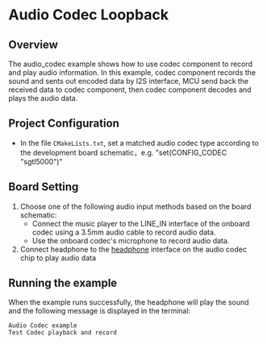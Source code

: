 # Audio Codec Loopback

## Overview

The audio_codec example shows how to use codec component to record and play audio information.
In this example, codec component records the sound and sents out encoded data by I2S interface,
MCU send back the received data to codec component, then codec component decodes and plays the audio data.

## Project Configuration

- In the file `CMakeLists.txt`, set a matched audio codec type according to the development board schematic，e.g. "set(CONFIG_CODEC "sgtl5000")"

## Board Setting

1. Choose one of the following audio input methods based on the board schematic:
    - Connect the music player to the LINE_IN interface of the onboard codec using a 3.5mm audio cable to record audio data.
    - Use the onboard codec's microphone to record audio data.
2. Connect headphone to the [headphone](lab_board_app_headphone) interface on the audio codec chip to play audio data

## Running the example

When the example runs successfully, the headphone will play the sound and the following message is displayed in the terminal:
```console
Audio Codec example
Test Codec playback and record
```

